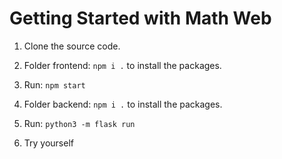 # Getting Started with Math Web

1. Clone the source code.

2. Folder frontend: `npm i .` to install the packages.

3. Run: `npm start`

4. Folder backend: `npm i .` to install the packages.

5. Run: `python3 -m flask run`

6. Try yourself
